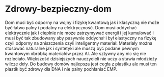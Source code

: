 # Zdrowy-bezpieczny-dom
Dom musi być odporny na wojny i fizykę kwantową jak i klasyczną nie może być łatwo palny i podatny na elektryczność.
Dom musi oddychać elektrycznie jak i cieplnie nie może zatrzymywać energii i jej kumulować i musi być tak zbudowany aby pasywnie oddychał i był elastyczny na fizykę czyli odporny na zniszczenia czyli inteligentny materiał. Materiały można stosować naturalne jak i syntetyki ale muszą być podane pewnym kwantowym obróbką materiałów przez AI. Ale sztywny aby nic się nie rozleciało. Większość dzisiejszych nauczycieli nie uczy a stawia młodzieży wilcze doły.
Do budowy domów najlepsza jest cegła z plastiku ale musi ten plastik być zdrowy dla DNA i nie palny pochłaniać EMP.
